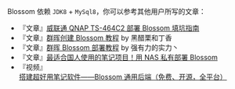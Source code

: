 <script setup lang="ts">
import { onMounted } from 'vue'
import { info } from '../../scripts/stat-api'

onMounted(() => {
  info()
})
</script>

Blossom 依赖 `JDK8` + `MySql8`，你可以参考其他用户所写的文章：

- 『文章』[威联通 QNAP TS-464C2 部署 Blossom 填坑指南](https://mp.weixin.qq.com/s/oWiP8hM-OcVXiGMLsJf6KQ)
- 『文章』[群晖创建 Blossom 教程](./backend-nas-qunhui) by 黑醋栗和丁香
- 『文章』[群晖 Blossom 部署教程](./backend-nas-qunhui1) by 强有力的实力丶
- 『文章』[最适合国人使用的笔记项目！用 NAS 私有部署 Blossom](https://post.smzdm.com/p/azopz2nr/)
- 『视频』[搭建超好用笔记软件——Blossom 通用后端（免费、开源，全平台）](https://www.bilibili.com/video/BV1fC4y1c7iQ/)
